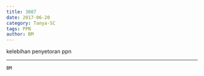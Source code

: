 ```yaml
---
title: 3087
date: 2017-06-20
category: Tanya-SC
tags: PPN
author: BM
---
```


kelebihan penyetoran ppn

---



`BM`

